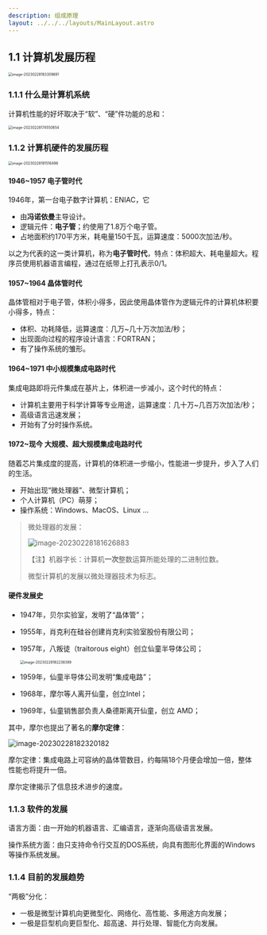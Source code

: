 ```yaml
---
description: 组成原理
layout: ../../../layouts/MainLayout.astro
---
```


## 1.1 计算机发展历程

<img src="https://images.drshw.tech/images/notes/image-20230228183309691.png" alt="image-20230228183309691" style="zoom:50%;" />

### 1.1.1 什么是计算机系统

计算机性能的好坏取决于“软”、“硬”件功能的总和：

<img src="https://images.drshw.tech/images/notes/image-20230228174550654.png" alt="image-20230228174550654" style="zoom:50%;" />

### 1.1.2 计算机硬件的发展历程

<img src="https://images.drshw.tech/images/notes/image-20230228181516496.png" alt="image-20230228181516496" style="zoom:50%;" />

#### 1946~1957 电子管时代

1946年，第一台电子数字计算机：ENIAC，它

+ 由**冯诺依曼**主导设计。
+ 逻辑元件：**电子管**；约使用了1.8万个电子管。
+ 占地面积约170平方米，耗电量150千瓦，运算速度：5000次加法/秒。

以之为代表的这一类计算机，称为**电子管时代**，特点：体积超大、耗电量超大。程序员使用机器语言编程，通过在纸带上打孔表示0/1。

#### 1957~1964 晶体管时代

晶体管相对于电子管，体积小得多，因此使用晶体管作为逻辑元件的计算机体积要小得多，特点：

+ 体积、功耗降低，运算速度：几万~几十万次加法/秒；
+ 出现面向过程的程序设计语言：FORTRAN；
+ 有了操作系统的雏形。

#### 1964~1971 中小规模集成电路时代

集成电路即将元件集成在基片上，体积进一步减小，这个时代的特点：

+ 计算机主要用于科学计算等专业用途，运算速度：几十万~几百万次加法/秒；
+ 高级语言迅速发展；
+ 开始有了分时操作系统。

#### 1972~现今 大规模、超大规模集成电路时代

随着芯片集成度的提高，计算机的体积进一步缩小，性能进一步提升，步入了人们的生活。

+ 开始出现“微处理器”、微型计算机；
+ 个人计算机（PC）萌芽；
+ 操作系统：Windows、MacOS、Linux ...

> 微处理器的发展：
>
> ![image-20230228181626883](https://images.drshw.tech/images/notes/image-20230228181626883.png)
>
> 【注】机器字长：计算机**一次**整数运算所能处理的二进制位数。
>
> 微型计算机的发展以微处理器技术为标志。

#### 硬件发展史

+ 1947年，贝尔实验室，发明了“晶体管”；

+ 1955年，肖克利在硅谷创建肖克利实验室股份有限公司；

+ 1957年，八叛徒（traitorous eight）创立仙童半导体公司；

  <img src="https://images.drshw.tech/images/notes/image-20230228182238389.png" alt="image-20230228182238389" style="zoom:50%;" />

+ 1959年，仙童半导体公司发明“集成电路”；

+ 1968年，摩尔等人离开仙童，创立Intel；

+ 1969年，仙童销售部负责人桑德斯离开仙童，创立 AMD；

其中，摩尔也提出了著名的**摩尔定律**：

![image-20230228182320182](https://images.drshw.tech/images/notes/image-20230228182320182.png)

摩尔定律：集成电路上可容纳的晶体管数目，约每隔18个月便会增加一倍，整体性能也将提升一倍。

摩尔定律揭示了信息技术进步的速度。

### 1.1.3 软件的发展

语言方面：由一开始的机器语言、汇编语言，逐渐向高级语言发展。

操作系统方面：由只支持命令行交互的DOS系统，向具有图形化界面的Windows等操作系统发展。

### 1.1.4 目前的发展趋势

“两极”分化：

+ 一极是微型计算机向更微型化、网络化、高性能、多用途方向发展；
+ 一极是巨型机向更巨型化、超高速、并行处理、智能化方向发展。
